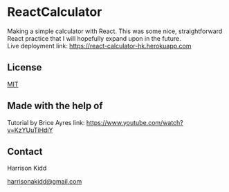 # ReactCalculator
Making a simple calculator with React. This was some nice, straightforward React practice that I will hopefully expand upon in the future.
<br>
Live deployment link: https://react-calculator-hk.herokuapp.com

## License
[MIT](https://choosealicense.com/licenses/mit/)

## Made with the help of
Tutorial by Brice Ayres
link: https://www.youtube.com/watch?v=KzYUuTiHdiY

## Contact
Harrison Kidd

<a href="mailto:harrisonakidd@gmail.com">harrisonakidd@gmail.com</a>